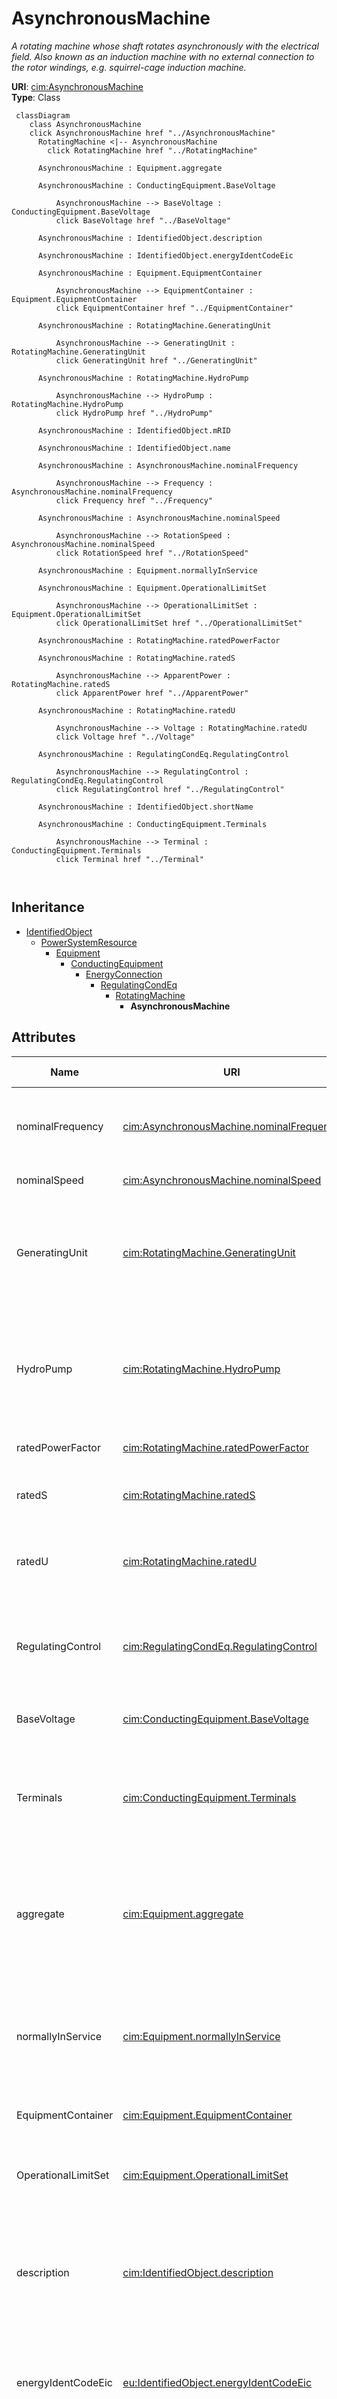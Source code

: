 # AsynchronousMachine


_A rotating machine whose shaft rotates asynchronously with the electrical field.  Also known as an induction machine with no external connection to the rotor windings, e.g. squirrel-cage induction machine._





**URI**: [cim:AsynchronousMachine](http://iec.ch/TC57/CIM100#AsynchronousMachine)<br />
**Type**: Class




```mermaid
 classDiagram
    class AsynchronousMachine
    click AsynchronousMachine href "../AsynchronousMachine"
      RotatingMachine <|-- AsynchronousMachine
        click RotatingMachine href "../RotatingMachine"
      
      AsynchronousMachine : Equipment.aggregate
        
      AsynchronousMachine : ConductingEquipment.BaseVoltage
        
          AsynchronousMachine --> BaseVoltage : ConductingEquipment.BaseVoltage
          click BaseVoltage href "../BaseVoltage"
        
      AsynchronousMachine : IdentifiedObject.description
        
      AsynchronousMachine : IdentifiedObject.energyIdentCodeEic
        
      AsynchronousMachine : Equipment.EquipmentContainer
        
          AsynchronousMachine --> EquipmentContainer : Equipment.EquipmentContainer
          click EquipmentContainer href "../EquipmentContainer"
        
      AsynchronousMachine : RotatingMachine.GeneratingUnit
        
          AsynchronousMachine --> GeneratingUnit : RotatingMachine.GeneratingUnit
          click GeneratingUnit href "../GeneratingUnit"
        
      AsynchronousMachine : RotatingMachine.HydroPump
        
          AsynchronousMachine --> HydroPump : RotatingMachine.HydroPump
          click HydroPump href "../HydroPump"
        
      AsynchronousMachine : IdentifiedObject.mRID
        
      AsynchronousMachine : IdentifiedObject.name
        
      AsynchronousMachine : AsynchronousMachine.nominalFrequency
        
          AsynchronousMachine --> Frequency : AsynchronousMachine.nominalFrequency
          click Frequency href "../Frequency"
        
      AsynchronousMachine : AsynchronousMachine.nominalSpeed
        
          AsynchronousMachine --> RotationSpeed : AsynchronousMachine.nominalSpeed
          click RotationSpeed href "../RotationSpeed"
        
      AsynchronousMachine : Equipment.normallyInService
        
      AsynchronousMachine : Equipment.OperationalLimitSet
        
          AsynchronousMachine --> OperationalLimitSet : Equipment.OperationalLimitSet
          click OperationalLimitSet href "../OperationalLimitSet"
        
      AsynchronousMachine : RotatingMachine.ratedPowerFactor
        
      AsynchronousMachine : RotatingMachine.ratedS
        
          AsynchronousMachine --> ApparentPower : RotatingMachine.ratedS
          click ApparentPower href "../ApparentPower"
        
      AsynchronousMachine : RotatingMachine.ratedU
        
          AsynchronousMachine --> Voltage : RotatingMachine.ratedU
          click Voltage href "../Voltage"
        
      AsynchronousMachine : RegulatingCondEq.RegulatingControl
        
          AsynchronousMachine --> RegulatingControl : RegulatingCondEq.RegulatingControl
          click RegulatingControl href "../RegulatingControl"
        
      AsynchronousMachine : IdentifiedObject.shortName
        
      AsynchronousMachine : ConductingEquipment.Terminals
        
          AsynchronousMachine --> Terminal : ConductingEquipment.Terminals
          click Terminal href "../Terminal"
        
      
```





## Inheritance
* [IdentifiedObject](IdentifiedObject.md)
    * [PowerSystemResource](PowerSystemResource.md)
        * [Equipment](Equipment.md)
            * [ConductingEquipment](ConductingEquipment.md)
                * [EnergyConnection](EnergyConnection.md)
                    * [RegulatingCondEq](RegulatingCondEq.md)
                        * [RotatingMachine](RotatingMachine.md)
                            * **AsynchronousMachine**



## Attributes


| Name | URI | Cardinality and Range | Description | Inheritance |
| ---  | --- | --- | --- | --- |
| nominalFrequency | [cim:AsynchronousMachine.nominalFrequency](http://iec.ch/TC57/CIM100#AsynchronousMachine.nominalFrequency) | 0..1 <br />  [Frequency](Frequency.md)  | Nameplate data indicates if the machine is 50 Hz or 60 Hz | direct |
| nominalSpeed | [cim:AsynchronousMachine.nominalSpeed](http://iec.ch/TC57/CIM100#AsynchronousMachine.nominalSpeed) | 0..1 <br />  [RotationSpeed](RotationSpeed.md)  | Nameplate data | direct |
| GeneratingUnit | [cim:RotatingMachine.GeneratingUnit](http://iec.ch/TC57/CIM100#RotatingMachine.GeneratingUnit) | 0..1 <br />  [GeneratingUnit](GeneratingUnit.md)  | A synchronous machine may operate as a generator and as such becomes a member... | [RotatingMachine](RotatingMachine.md) |
| HydroPump | [cim:RotatingMachine.HydroPump](http://iec.ch/TC57/CIM100#RotatingMachine.HydroPump) | 0..1 <br />  [HydroPump](HydroPump.md)  | The synchronous machine drives the turbine which moves the water from a low e... | [RotatingMachine](RotatingMachine.md) |
| ratedPowerFactor | [cim:RotatingMachine.ratedPowerFactor](http://iec.ch/TC57/CIM100#RotatingMachine.ratedPowerFactor) | 0..1 <br />  float  | Power factor (nameplate data) | [RotatingMachine](RotatingMachine.md) |
| ratedS | [cim:RotatingMachine.ratedS](http://iec.ch/TC57/CIM100#RotatingMachine.ratedS) | 0..1 <br />  [ApparentPower](ApparentPower.md)  | Nameplate apparent power rating for the unit | [RotatingMachine](RotatingMachine.md) |
| ratedU | [cim:RotatingMachine.ratedU](http://iec.ch/TC57/CIM100#RotatingMachine.ratedU) | 0..1 <br />  [Voltage](Voltage.md)  | Rated voltage (nameplate data, Ur in IEC 60909-0) | [RotatingMachine](RotatingMachine.md) |
| RegulatingControl | [cim:RegulatingCondEq.RegulatingControl](http://iec.ch/TC57/CIM100#RegulatingCondEq.RegulatingControl) | 0..1 <br />  [RegulatingControl](RegulatingControl.md)  | The regulating control scheme in which this equipment participates | [RegulatingCondEq](RegulatingCondEq.md) |
| BaseVoltage | [cim:ConductingEquipment.BaseVoltage](http://iec.ch/TC57/CIM100#ConductingEquipment.BaseVoltage) | 0..1 <br />  [BaseVoltage](BaseVoltage.md)  | Base voltage of this conducting equipment | [ConductingEquipment](ConductingEquipment.md) |
| Terminals | [cim:ConductingEquipment.Terminals](http://iec.ch/TC57/CIM100#ConductingEquipment.Terminals) | * <br />  [Terminal](Terminal.md)  | Conducting equipment have terminals that may be connected to other conducting... | [ConductingEquipment](ConductingEquipment.md) |
| aggregate | [cim:Equipment.aggregate](http://iec.ch/TC57/CIM100#Equipment.aggregate) | 0..1 <br />  boolean  | The aggregate flag provides an alternative way of representing an aggregated ... | [Equipment](Equipment.md) |
| normallyInService | [cim:Equipment.normallyInService](http://iec.ch/TC57/CIM100#Equipment.normallyInService) | 0..1 <br />  boolean  | Specifies the availability of the equipment under normal operating conditions | [Equipment](Equipment.md) |
| EquipmentContainer | [cim:Equipment.EquipmentContainer](http://iec.ch/TC57/CIM100#Equipment.EquipmentContainer) | 0..1 <br />  [EquipmentContainer](EquipmentContainer.md)  | Container of this equipment | [Equipment](Equipment.md) |
| OperationalLimitSet | [cim:Equipment.OperationalLimitSet](http://iec.ch/TC57/CIM100#Equipment.OperationalLimitSet) | * <br />  [OperationalLimitSet](OperationalLimitSet.md)  | The operational limit sets associated with this equipment | [Equipment](Equipment.md) |
| description | [cim:IdentifiedObject.description](http://iec.ch/TC57/CIM100#IdentifiedObject.description) | 0..1 <br />  string  | The description is a free human readable text describing or naming the object | [IdentifiedObject](IdentifiedObject.md) |
| energyIdentCodeEic | [eu:IdentifiedObject.energyIdentCodeEic](http://iec.ch/TC57/CIM100-European#IdentifiedObject.energyIdentCodeEic) | 0..1 <br />  string  | The attribute is used for an exchange of the EIC code (Energy identification ... | [IdentifiedObject](IdentifiedObject.md) |
| mRID | [cim:IdentifiedObject.mRID](http://iec.ch/TC57/CIM100#IdentifiedObject.mRID) | 1 <br />  string  | Master resource identifier issued by a model authority | [IdentifiedObject](IdentifiedObject.md) |
| name | [cim:IdentifiedObject.name](http://iec.ch/TC57/CIM100#IdentifiedObject.name) | 1 <br />  string  | The name is any free human readable and possibly non unique text naming the o... | [IdentifiedObject](IdentifiedObject.md) |
| shortName | [eu:IdentifiedObject.shortName](http://iec.ch/TC57/CIM100-European#IdentifiedObject.shortName) | 0..1 <br />  string  | The attribute is used for an exchange of a human readable short name with len... | [IdentifiedObject](IdentifiedObject.md) |









## Identifier and Mapping Information







### Schema Source


* from schema: http://iec.ch/TC57/ns/CIM/CoreEquipment-EU#Package_CoreEquipmentProfile





## Mappings

| Mapping Type | Mapped Value |
| ---  | ---  |
| self | cim:AsynchronousMachine |
| native | this:AsynchronousMachine |




